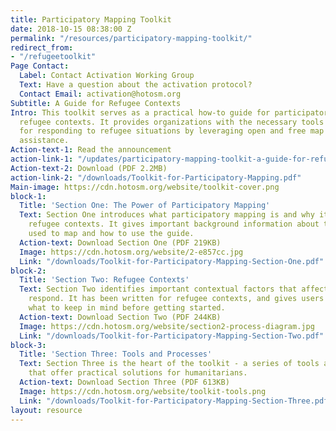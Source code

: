 ```yaml
---
title: Participatory Mapping Toolkit
date: 2018-10-15 08:38:00 Z
permalink: "/resources/participatory-mapping-toolkit/"
redirect_from:
- "/refugeetoolkit"
Page Contact:
  Label: Contact Activation Working Group
  Text: Have a question about the activation protocol?
  Contact Email: activation@hotosm.org
Subtitle: A Guide for Refugee Contexts
Intro: This toolkit serves as a practical how-to guide for participatory mapping in
  refugee contexts. It provides organizations with the necessary tools and processes
  for responding to refugee situations by leveraging open and free map data for humanitarian
  assistance.
Action-text-1: Read the announcement
action-link-1: "/updates/participatory-mapping-toolkit-a-guide-for-refugee-contexts"
Action-text-2: Download (PDF 2.2MB)
action-link-2: "/downloads/Toolkit-for-Participatory-Mapping.pdf"
Main-image: https://cdn.hotosm.org/website/toolkit-cover.png
block-1:
  Title: 'Section One: The Power of Participatory Mapping'
  Text: Section One introduces what participatory mapping is and why it is vital in
    refugee contexts. It gives important background information about the platform
    used to map and how to use the guide.
  Action-text: Download Section One (PDF 219KB)
  Image: https://cdn.hotosm.org/website/2-e857cc.jpg
  Link: "/downloads/Toolkit-for-Participatory-Mapping-Section-One.pdf"
block-2:
  Title: 'Section Two: Refugee Contexts'
  Text: Section Two identifies important contextual factors that affect how organizations
    respond. It has been written for refugee contexts, and gives users an idea of
    what to keep in mind before getting started.
  Action-text: Download Section Two (PDF 244KB)
  Image: https://cdn.hotosm.org/website/section2-process-diagram.jpg
  Link: "/downloads/Toolkit-for-Participatory-Mapping-Section-Two.pdf"
block-3:
  Title: 'Section Three: Tools and Processes'
  Text: Section Three is the heart of the toolkit - a series of tools and processes
    that offer practical solutions for humanitarians.
  Action-text: Download Section Three (PDF 613KB)
  Image: https://cdn.hotosm.org/website/toolkit-tools.png
  Link: "/downloads/Toolkit-for-Participatory-Mapping-Section-Three.pdf"
layout: resource
---
```


